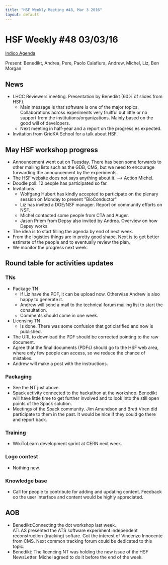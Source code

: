 ```yaml
---
title: "HSF Weekly Meeting #48, Mar 3 2016"
layout: default
---
```


# HSF Weekly #48 03/03/16

[Indico Agenda](https://indico.cern.ch/event/505923/)

Present: Benedikt, Andrea, Pere, Paolo Calafiura, Andrew, Michel, Liz, Ben Morgan 


## News
- LHCC Reviewers meeting. Presentation by Benedikt (60% of slides from HSF).
  - Main message is that software is one of the major topics. Collaborations across experiments very fruitful 
    but little or no support from the institutions/organizations. Mainly based on the good will of developers.
  - Next meeting in half-year and a report on the progress es expected.
- Invitation from GridKA School for a talk about HSF.

## May HSF workshop progress
- Announcement went out on Tuesday. There has been some forwards to other mailing lists such as the GDB, CMS, 
  but we need to encourage forwarding the announcement by the experiments. 
- The HSF website does not says anything about it. --> Action Michel.
- Doodle poll: 12 people has participated so far.
- Invitations
  - Wolfgang Hubert has kindly accepted to participate on the plenary session on Monday to present "BioConductor"
  - Liz has invited a DOE/NSF manager. Report on community efforts on NSF.
  - Michel contacted some people from CTA and Auger. 
  - Jason Priem from Depsy also invited by Andrea. Overview on how Depsy works. 
- The idea is to start filling the agenda by end of next week.
- From the logistics things are in pretty good shape. Next is to get better estimate of the 
  people and to eventually review the plan. 
- We monitor the progress next week.

## Round table for activities updates

### TNs
- Package TN
  - If Liz have the PDF, it can be upload now. Otherwise Andrew is also happy to generate it. 
  - Andrew will send  a mail to the technical forum  mailing list to start the consultation. 
  - Comments should come in one week.
- Licensing TN
  - Is done.  There was some confusion that got clarified and now is published. 
- The URL to download the PDF should be corrected pointing to the raw document.
- Agree that the final documents (PDFs) should go to the HSF web area, where only few people 
  can access, so we reduce the chance of mistakes. 
- Andrew will make a post with the instructions.

### Packaging
- See the NT just above.
- Spack activity connected to the hackathon at the workshop. 
  Benedikt will have little time to get further involved and to look into the still 
  open points of the Spack solution.
- Meetings of the Spack community. Jim Amundson and Brett Viren did participate to them in the past. 
  It would be nice if they could go there and report back.

### Training 
- WikiToLearn development sprint at CERN next week.

### Logo contest 
- Nothing new.

### Knowledge base
- Call for people to contribute for adding and updating content. Feedback oo the user interface 
  and content would be highly appreciated.  

## AOB
- Benedikt:Connecting the dot workshop last week.  
  ATLAS presented the ATS software experiment independent reconstruction (tracking) softare. 
  Got the interest of Vincenzo Innocente from CMS. Next common tracking forum could be dedicated to this topic.  
- Benedikt: The licencing NT was holding the new issue of the HSF NewsLetter. 
  Michel agreed to do it before the end of the week.
  

